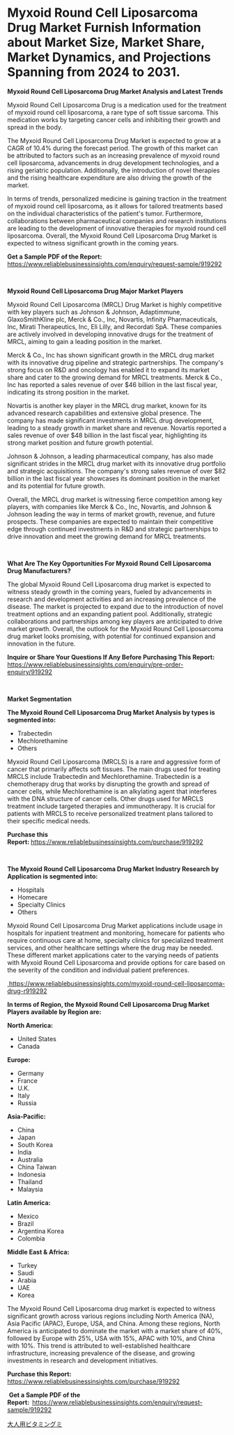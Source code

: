 <p><h1>Myxoid Round Cell Liposarcoma Drug Market Furnish Information about Market Size, Market Share, Market Dynamics, and Projections Spanning from 2024 to 2031.</h1></p><p><strong>Myxoid Round Cell Liposarcoma Drug Market Analysis and Latest Trends</strong></p>
<p><p>Myxoid Round Cell Liposarcoma Drug is a medication used for the treatment of myxoid round cell liposarcoma, a rare type of soft tissue sarcoma. This medication works by targeting cancer cells and inhibiting their growth and spread in the body.</p><p>The Myxoid Round Cell Liposarcoma Drug Market is expected to grow at a CAGR of 10.4% during the forecast period. The growth of this market can be attributed to factors such as an increasing prevalence of myxoid round cell liposarcoma, advancements in drug development technologies, and a rising geriatric population. Additionally, the introduction of novel therapies and the rising healthcare expenditure are also driving the growth of the market.</p><p>In terms of trends, personalized medicine is gaining traction in the treatment of myxoid round cell liposarcoma, as it allows for tailored treatments based on the individual characteristics of the patient's tumor. Furthermore, collaborations between pharmaceutical companies and research institutions are leading to the development of innovative therapies for myxoid round cell liposarcoma. Overall, the Myxoid Round Cell Liposarcoma Drug Market is expected to witness significant growth in the coming years.</p></p>
<p><strong>Get a Sample PDF of the Report:&nbsp;</strong> <a href="https://www.reliablebusinessinsights.com/enquiry/request-sample/919292">https://www.reliablebusinessinsights.com/enquiry/request-sample/919292</a></p>
<p>&nbsp;</p>
<p><strong>Myxoid Round Cell Liposarcoma Drug Major Market Players</strong></p>
<p><p>Myxoid Round Cell Liposarcoma (MRCL) Drug Market is highly competitive with key players such as Johnson & Johnson, Adaptimmune, GlaxoSmithKline plc, Merck & Co., Inc, Novartis, Infinity Pharmaceuticals, Inc, Mirati Therapeutics, Inc, Eli Lilly, and Recordati SpA. These companies are actively involved in developing innovative drugs for the treatment of MRCL, aiming to gain a leading position in the market.</p><p>Merck & Co., Inc has shown significant growth in the MRCL drug market with its innovative drug pipeline and strategic partnerships. The company's strong focus on R&D and oncology has enabled it to expand its market share and cater to the growing demand for MRCL treatments. Merck & Co., Inc has reported a sales revenue of over $46 billion in the last fiscal year, indicating its strong position in the market.</p><p>Novartis is another key player in the MRCL drug market, known for its advanced research capabilities and extensive global presence. The company has made significant investments in MRCL drug development, leading to a steady growth in market share and revenue. Novartis reported a sales revenue of over $48 billion in the last fiscal year, highlighting its strong market position and future growth potential.</p><p>Johnson & Johnson, a leading pharmaceutical company, has also made significant strides in the MRCL drug market with its innovative drug portfolio and strategic acquisitions. The company's strong sales revenue of over $82 billion in the last fiscal year showcases its dominant position in the market and its potential for future growth.</p><p>Overall, the MRCL drug market is witnessing fierce competition among key players, with companies like Merck & Co., Inc, Novartis, and Johnson & Johnson leading the way in terms of market growth, revenue, and future prospects. These companies are expected to maintain their competitive edge through continued investments in R&D and strategic partnerships to drive innovation and meet the growing demand for MRCL treatments.</p></p>
<p>&nbsp;</p>
<p><strong>What Are The Key Opportunities For Myxoid Round Cell Liposarcoma Drug Manufacturers?</strong></p>
<p><p>The global Myxoid Round Cell Liposarcoma drug market is expected to witness steady growth in the coming years, fueled by advancements in research and development activities and an increasing prevalence of the disease. The market is projected to expand due to the introduction of novel treatment options and an expanding patient pool. Additionally, strategic collaborations and partnerships among key players are anticipated to drive market growth. Overall, the outlook for the Myxoid Round Cell Liposarcoma drug market looks promising, with potential for continued expansion and innovation in the future.</p></p>
<p><strong>Inquire or Share Your Questions If Any Before Purchasing This Report:</strong> <a href="https://www.reliablebusinessinsights.com/enquiry/pre-order-enquiry/919292">https://www.reliablebusinessinsights.com/enquiry/pre-order-enquiry/919292</a></p>
<p>&nbsp;</p>
<p><strong>Market Segmentation</strong></p>
<p><strong>The Myxoid Round Cell Liposarcoma Drug Market Analysis by types is segmented into:</strong></p>
<p><ul><li>Trabectedin</li><li>Mechlorethamine</li><li>Others</li></ul></p>
<p><p>Myxoid Round Cell Liposarcoma (MRCLS) is a rare and aggressive form of cancer that primarily affects soft tissues. The main drugs used for treating MRCLS include Trabectedin and Mechlorethamine. Trabectedin is a chemotherapy drug that works by disrupting the growth and spread of cancer cells, while Mechlorethamine is an alkylating agent that interferes with the DNA structure of cancer cells. Other drugs used for MRCLS treatment include targeted therapies and immunotherapy. It is crucial for patients with MRCLS to receive personalized treatment plans tailored to their specific medical needs.</p></p>
<p><strong>Purchase this Report:&nbsp;</strong><a href="https://www.reliablebusinessinsights.com/purchase/919292">https://www.reliablebusinessinsights.com/purchase/919292</a></p>
<p>&nbsp;</p>
<p><strong>The Myxoid Round Cell Liposarcoma Drug Market Industry Research by Application is segmented into:</strong></p>
<p><ul><li>Hospitals</li><li>Homecare</li><li>Specialty Clinics</li><li>Others</li></ul></p>
<p><p>Myxoid Round Cell Liposarcoma Drug Market applications include usage in hospitals for inpatient treatment and monitoring, homecare for patients who require continuous care at home, specialty clinics for specialized treatment services, and other healthcare settings where the drug may be needed. These different market applications cater to the varying needs of patients with Myxoid Round Cell Liposarcoma and provide options for care based on the severity of the condition and individual patient preferences.</p></p>
<p><a href="https://www.reliablebusinessinsights.com/myxoid-round-cell-liposarcoma-drug-r919292">&nbsp;https://www.reliablebusinessinsights.com/myxoid-round-cell-liposarcoma-drug-r919292</a></p>
<p><strong>In terms of Region, the Myxoid Round Cell Liposarcoma Drug Market Players available by Region are:</strong></p>
<p>
    <p> <strong> North America: </strong>
        <ul>
            <li>United States</li>
            <li>Canada</li>
        </ul>
        </p> 
    <p> <strong> Europe: </strong>
        <ul>
            <li>Germany</li>
            <li>France</li>
            <li>U.K.</li>
            <li>Italy</li>
            <li>Russia</li>
        </ul>
        </p> 
    <p> <strong> Asia-Pacific: </strong>
        <ul>
            <li>China</li>
            <li>Japan</li>
            <li>South Korea</li>
            <li>India</li>
            <li>Australia</li>
            <li>China Taiwan</li>
            <li>Indonesia</li>
            <li>Thailand</li>
            <li>Malaysia</li>
        </ul>
        </p> 
    <p> <strong> Latin America: </strong>
        <ul>
            <li>Mexico</li>
            <li>Brazil</li>
            <li>Argentina Korea</li>
            <li>Colombia</li>
        </ul>
        </p> 
    <p> <strong> Middle East & Africa: </strong>
        <ul>
            <li>Turkey</li>
            <li>Saudi</li>
            <li>Arabia</li>
            <li>UAE</li>
            <li>Korea</li>
        </ul>
    </p>
    </p>
<p><p>The Myxoid Round Cell Liposarcoma drug market is expected to witness significant growth across various regions including North America (NA), Asia Pacific (APAC), Europe, USA, and China. Among these regions, North America is anticipated to dominate the market with a market share of 40%, followed by Europe with 25%, USA with 15%, APAC with 10%, and China with 10%. This trend is attributed to well-established healthcare infrastructure, increasing prevalence of the disease, and growing investments in research and development initiatives.</p></p>
<p><strong>Purchase this Report: </strong><a href="https://www.reliablebusinessinsights.com/purchase/919292">https://www.reliablebusinessinsights.com/purchase/919292</a></p>
<p>&nbsp;<strong>Get a Sample PDF of the Report:&nbsp;&nbsp;</strong><a href="https://www.reliablebusinessinsights.com/enquiry/request-sample/919292">https://www.reliablebusinessinsights.com/enquiry/request-sample/919292</a></p>
<p><strong></strong></p>
<p><p><a href="https://github.com/Fatimaklein1/Market-Research-Report-List-2/blob/main/8653960175498.md">大人用ビタミングミ</a></p></p>